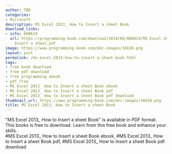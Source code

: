 ```yaml
---
author: TBD
categories:
- Microsoft
description: MS Excel 2013_ How to Insert a sheet Book
download_links:
- info: 080619
  url: https://programming-book.com/download/2019/06/080619/MS Excel 2013_ How to
    Insert a sheet.pdf
image: https://www.programming-book.com/doc-images/16628.png
layout: post
permalink: /ms-excel-2013-how-to-insert-a-sheet-book.html
tags:
- free book download
- free pdf download
- free programming ebook
- pdf free
- MS Excel 2013_ How to Insert a sheet Book ebook
- MS Excel 2013_ How to Insert a sheet Book pdf
- MS Excel 2013_ How to Insert a sheet Book pdf download
thumbnail_url: https://www.programming-book.com/doc-images/16628.png
title: MS Excel 2013_ How to Insert a sheet Book
---
```


 
<div class="item-desc text-justify">
  "MS Excel 2013_ How to Insert a sheet Book" is available in PDF format. This books is free to download. Learn from this free book and enhance your skills.
  <br>
  #MS Excel 2013_ How to Insert a sheet Book ebook, #MS Excel 2013_ How to Insert a sheet Book pdf, #MS Excel 2013_ How to Insert a sheet Book pdf download
</div>